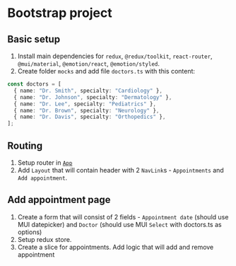 # Bootstrap project

## Basic setup

1. Install main dependencies for `redux`, `@redux/toolkit`, `react-router`, `@mui/material`, `@emotion/react`, `@emotion/styled`.
2. Create folder `mocks` and add file `doctors.ts` with this content:

```ts
const doctors = [
  { name: "Dr. Smith", specialty: "Cardiology" },
  { name: "Dr. Johnson", specialty: "Dermatology" },
  { name: "Dr. Lee", specialty: "Pediatrics" },
  { name: "Dr. Brown", specialty: "Neurology" },
  { name: "Dr. Davis", specialty: "Orthopedics" },
];
```

## Routing

1. Setup router in [`App`](../src/App.tsx)
2. Add `Layout` that will contain header with 2 `NavLink`s - `Appointments` and `Add appointment`.

## Add appointment page

1. Create a form that will consist of 2 fields - `Appointment date` (should use MUI datepicker) and `Doctor` (should use MUI `Select` with doctors.ts as options)
2. Setup redux store.
3. Create a slice for appointments. Add logic that will add and remove appointment
